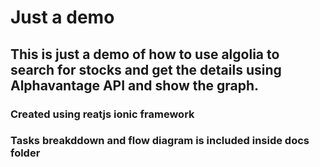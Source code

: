 # Just a demo

## This is just a demo of how to use algolia to search for stocks and get the details using Alphavantage API and show the graph.

### Created using reatjs ionic framework

### Tasks breakddown and flow diagram is included inside docs folder
